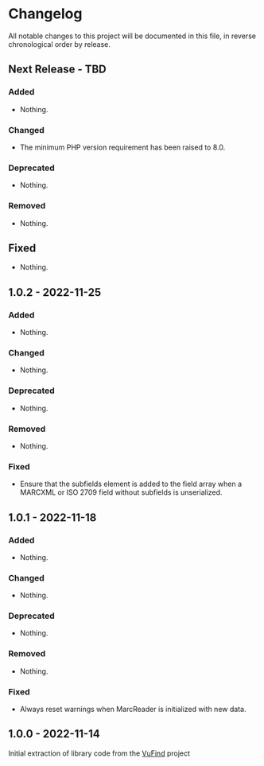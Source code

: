 # Changelog

All notable changes to this project will be documented in this file, in reverse chronological order by release.

## Next Release - TBD

### Added

- Nothing.

### Changed

- The minimum PHP version requirement has been raised to 8.0.

### Deprecated

- Nothing.

### Removed

- Nothing.

## Fixed

- Nothing.

## 1.0.2 - 2022-11-25

### Added

- Nothing.

### Changed

- Nothing.

### Deprecated

- Nothing.

### Removed

- Nothing.

### Fixed

- Ensure that the subfields element is added to the field array when a MARCXML or
  ISO 2709 field without subfields is unserialized.

## 1.0.1 - 2022-11-18

### Added

- Nothing.

### Changed

- Nothing.

### Deprecated

- Nothing.

### Removed

- Nothing.

### Fixed

- Always reset warnings when MarcReader is initialized with new data.

## 1.0.0 - 2022-11-14

Initial extraction of library code from the [VuFind](https://github.com/vufind-org/vufind) project
